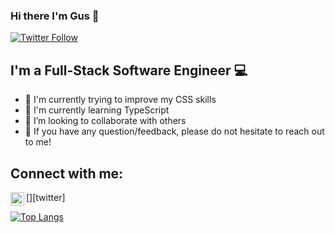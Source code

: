 ### Hi there I'm Gus 👋

[![Twitter Follow](https://img.shields.io/twitter/follow/GusBikos?color=1DA1F2&logo=twitter&style=for-the-badge)](https://twitter.com/intent/follow?original_referer=https%3A%2F%2Fgithub.com%2FGusBikos&screen_name=GusBikos)

##  I'm a Full-Stack Software Engineer 💻

- 🔭 I'm currently trying to improve my CSS skills
- 🔭 I'm currently learning TypeScript
- 👯 I’m looking to collaborate with others
- 💬 If you have any question/feedback, please do not hesitate to reach out to me!

## Connect with me:
[<img align="left" alt="codeSTACKr | Twitter" width="22px" src="https://cdn.jsdelivr.net/npm/simple-icons@v3/icons/twitter.svg" />][twitter]



<!-- [![Anurag’s github stats](https://github-readme-stats.vercel.app/api?username=gusbikos)](https://github.com/gusbikos)
 -->
[![Top Langs](https://github-readme-stats.vercel.app/api/top-langs/?username=gusbikos&layout=compact)](https://github.com/gusbikos)
